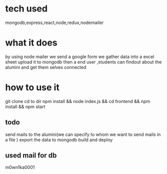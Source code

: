 # tech used
mongodb,express,react,node,redux,nodemailer
# what it does
by using node mailer we send a google form 
we gather data into a excel sheet upload it to mongodb
then a end user ,students can findout about the alumini and get them selves connected 
# how to use it
git clone 
cd to dir
npm install && node index.js && cd frontend && npm install && npm start
## todo
send mails to the alumini(we can specify to whom we want to send mails in a file )
export the data to mongodb
build and deploy
## used mail for db
m0wn1ka0001
